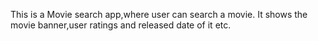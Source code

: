 This is a Movie search app,where user can search a movie.
It shows the movie banner,user ratings and released date of it etc.
